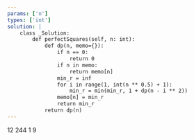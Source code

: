 ```yaml
---
params: ['n']
types: ['int']
solution: |
    class _Solution:
        def perfectSquares(self, n: int):
            def dp(n, memo={}):
                if n == 0:
                    return 0
                if n in memo:
                    return memo[n]
                min_r = inf
                for i in range(1, int(n ** 0.5) + 1):
                    min_r = min(min_r, 1 + dp(n - i ** 2))
                memo[n] = min_r
                return min_r
            return dp(n)
---
```

12
244
1
9